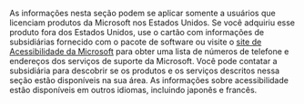 As informações nesta seção podem se aplicar somente a usuários que licenciam produtos da Microsoft nos Estados Unidos. Se você adquiriu esse produto fora dos Estados Unidos, use o cartão com informações de subsidiárias fornecido com o pacote de software ou visite o [site de Acessibilidade da Microsoft](http://go.microsoft.com/fwlink/?LinkId=8431) para obter uma lista de números de telefone e endereços dos serviços de suporte da Microsoft. Você pode contatar a subsidiária para descobrir se os produtos e os serviços descritos nessa seção estão disponíveis na sua área. As informações sobre acessibilidade estão disponíveis em outros idiomas, incluindo japonês e francês.